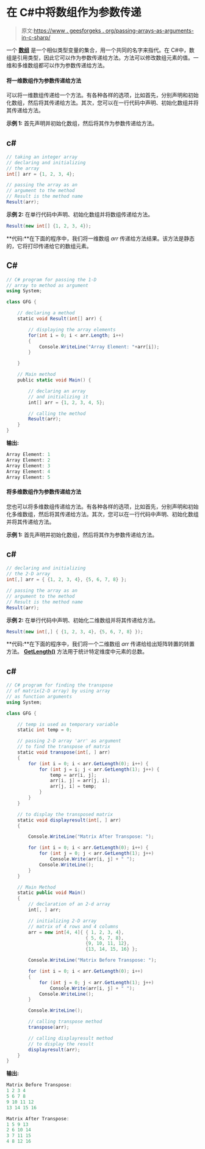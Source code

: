 # 在 C#中将数组作为参数传递

> 原文:[https://www . geesforgeks . org/passing-arrays-as-arguments-in-c-sharp/](https://www.geeksforgeeks.org/passing-arrays-as-arguments-in-c-sharp/)

一个 [**数组**](https://www.geeksforgeeks.org/c-sharp-arrays/) 是一个相似类型变量的集合，用一个共同的名字来指代。在 C#中，数组是引用类型，因此它可以作为参数传递给方法。方法可以修改数组元素的值。一维和多维数组都可以作为参数传递给方法。

#### 将一维数组作为参数传递给方法

可以将一维数组传递给一个方法。有各种各样的选项，比如首先，分别声明和初始化数组，然后将其传递给方法。其次，您可以在一行代码中声明、初始化数组并将其传递给方法。

**示例 1:** 首先声明并初始化数组，然后将其作为参数传递给方法。

## c#

```cs
// taking an integer array
// declaring and initializing
// the array
int[] arr = {1, 2, 3, 4};

// passing the array as an
// argument to the method
// Result is the method name
Result(arr);
```

**示例 2:** 在单行代码中声明、初始化数组并将数组传递给方法。

```cs
Result(new int[] {1, 2, 3, 4});
```

**代码:**在下面的程序中，我们将一维数组 *arr* 传递给方法结果。该方法是静态的，它将打印传递给它的数组元素。

## C#

```cs
// C# program for passing the 1-D
// array to method as argument
using System;

class GFG {

    // declaring a method
    static void Result(int[] arr) {

        // displaying the array elements
        for(int i = 0; i < arr.Length; i++)
        {
            Console.WriteLine("Array Element: "+arr[i]);
        }

    }

    // Main method
    public static void Main() {

        // declaring an array
        // and initializing it
        int[] arr = {1, 2, 3, 4, 5};

        // calling the method
        Result(arr);
    }
}
```

**输出:**

```cs
Array Element: 1
Array Element: 2
Array Element: 3
Array Element: 4
Array Element: 5
```

#### 将多维数组作为参数传递给方法

您也可以将多维数组传递给方法。有各种各样的选项，比如首先，分别声明和初始化多维数组，然后将其传递给方法。其次，您可以在一行代码中声明、初始化数组并将其传递给方法。

**示例 1:** 首先声明并初始化数组，然后将其作为参数传递给方法。

## c#

```cs
// declaring and initializing
// the 2-D array
int[,] arr = { {1, 2, 3, 4}, {5, 6, 7, 8} };

// passing the array as an
// argument to the method
// Result is the method name
Result(arr);
```

**示例 2:** 在单行代码中声明、初始化二维数组并将其传递给方法。

```cs
Result(new int[,] { {1, 2, 3, 4}, {5, 6, 7, 8} });
```

**代码:**在下面的程序中，我们将一个二维数组 *arr* 传递给给出矩阵转置的转置方法。 [**GetLength()**](https://www.geeksforgeeks.org/c-total-number-of-elements-present-in-an-array/) 方法用于统计特定维度中元素的总数。

## c#

```cs
// C# program for finding the transpose
// of matrix(2-D array) by using array
// as function arguments
using System;

class GFG {

    // temp is used as temporary variable
    static int temp = 0;

    // passing 2-D array 'arr' as argument
    // to find the transpose of matrix
    static void transpose(int[, ] arr)
    {
        for (int i = 0; i < arr.GetLength(0); i++) {
            for (int j = i; j < arr.GetLength(1); j++) {
                temp = arr[i, j];
                arr[i, j] = arr[j, i];
                arr[j, i] = temp;
            }
        }
    }

    // to display the transposed matrix
    static void displayresult(int[, ] arr)
    {

        Console.WriteLine("Matrix After Transpose: ");

        for (int i = 0; i < arr.GetLength(0); i++) {
            for (int j = 0; j < arr.GetLength(1); j++)
                Console.Write(arr[i, j] + " ");
            Console.WriteLine();
        }
    }

    // Main Method
    static public void Main()
    {
        // declaration of an 2-d array
        int[, ] arr;

        // initializing 2-D array
        // matrix of 4 rows and 4 columns
        arr = new int[4, 4]{ { 1, 2, 3, 4},
                             { 5, 6, 7, 8},
                             {9, 10, 11, 12},
                             {13, 14, 15, 16} };

        Console.WriteLine("Matrix Before Transpose: ");

        for (int i = 0; i < arr.GetLength(0); i++)
        {
            for (int j = 0; j < arr.GetLength(1); j++)
                Console.Write(arr[i, j] + " ");
            Console.WriteLine();
        }

        Console.WriteLine();

        // calling transpose method
        transpose(arr);

        // calling displayresult method
        // to display the result
        displayresult(arr);
    }
}
```

**输出:**

```cs
Matrix Before Transpose: 
1 2 3 4 
5 6 7 8 
9 10 11 12 
13 14 15 16 

Matrix After Transpose: 
1 5 9 13 
2 6 10 14 
3 7 11 15 
4 8 12 16 
```